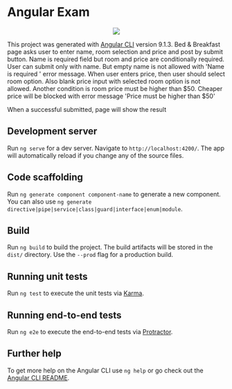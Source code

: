 # Angular Exam

<div style="text-align:center"><img src=".github/angular-forms-validation.gif" /></div>

This project was generated with [Angular CLI](https://github.com/angular/angular-cli) version 9.1.3.
Bed & Breakfast page asks user to enter name, room selection and price and post by submit button. Name is required field but room and price are conditionally required. User can submit only with name. But empty name is not allowed with 'Name is required ' error message. When user enters price, then user should select room option. Also blank price input with selected room option is not allowed. Another condition is room price must be higher than $50. Cheaper price will be blocked with error message 'Price must be higher than $50'

When a successful submitted, page will show the result

## Development server

Run `ng serve` for a dev server. Navigate to `http://localhost:4200/`. The app will automatically reload if you change any of the source files.

## Code scaffolding

Run `ng generate component component-name` to generate a new component. You can also use `ng generate directive|pipe|service|class|guard|interface|enum|module`.

## Build

Run `ng build` to build the project. The build artifacts will be stored in the `dist/` directory. Use the `--prod` flag for a production build.

## Running unit tests

Run `ng test` to execute the unit tests via [Karma](https://karma-runner.github.io).

## Running end-to-end tests

Run `ng e2e` to execute the end-to-end tests via [Protractor](http://www.protractortest.org/).

## Further help

To get more help on the Angular CLI use `ng help` or go check out the [Angular CLI README](https://github.com/angular/angular-cli/blob/master/README.md).

